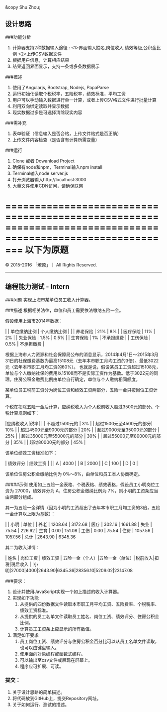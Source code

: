 &copy Shu Zhou;

## 设计思路

###功能分析
1. 计算器支持2种数据输入途径 : <1>界面输入姓名,岗位收入,绩效等级,公积金比例 <2>上传CSV数据文件
2. 根据用户信息，计算相应结果
3. 结果返回界面显示，支持一条或多条数据展示

###概述
1. 使用了Angularjs, Bootstrap, Nodejs, PapaParse
2. 运行初始化读取个税税率，五险税率，绩效标准，平均工资
3. 用户可以手动输入数据进行单一计算，或者上传CSV格式文件进行批量计算
4. 利用双向绑定读取并显示数据
5. 现实数据过多是可选择清除现实内容

###需补充
1. 表单验证（信息输入是否合格，上传文件格式是否正确）
2. 上传文件内容检查（是否含有计算所需变量）

###运行
1. Clone 或者 Dowanload Project
2. 确保有node和npm，Terminal输入npm install
3. Terminal输入node server.js
4. 打开浏览器输入http://localhost:3000
5. 大量文件使用CDN访问，请确保联网


===========================================================================================================
以下为原题
===========================================================================================================

&copy; 2015-2016 「燎原」｜ All Rights Reserved.

------------------

## 编程能力测试 - Intern

###问题
实现上海市某单位员工收入计算器。

###描述
根据相关法律，单位和员工需要依法缴纳五险一金。

假设使用上海市2014年数据：

| | 单位缴纳比例 | 个人缴纳比例 |
|
| 养老保险 | 21% | 8% |
| 医疗保险 | 11%  | 2% |
| 失业保险 | 1.5% | 0.5% |
| 生育保险 | 1%   | 不承担缴费 |
| 工伤保险 | 0.5% | 不承担缴费 |

根据上海市人力资源和社会保障局公布的消息显示，2014年4月1日～2015年3月31日的社保缴费基数为最高15108元（去年本市职工月均工资的3倍）、最低3022元（去年本市职工月均工资的60%）。
也就是说，假设某员工工资超过15108元，单位与个人缴纳社保的费用以15108而不是实际工资作为基数。低于3022元的同理。住房公积金缴费比例由单位自行确定，单位与个人缴纳相同额度。

某单位员工税前工资分为岗位工资和绩效工资两部分，五险一金只按岗位工资计算。

个税在扣除五险一金后计算，应纳税收入为个人税前收入超过3500元的部分。个税计算规则如下：

|应纳税收入|税率|
|
| 不超过1500元的 | 3% |
| 超过1500元至4500元的部分| 10% |
| 超过4500元至9000元的部分 | 20% |
| 超过9000元至35000元的部分 | 25% |
| 超过35000元至55000元的部分 | 30% |
| 超过55000元至80000元的部分 | 35% |
| 超过80000元的部分 | 45% |

该单位绩效工资标准如下：

| 绩效评分 | 绩效工资 |
|
| A | 4000 |
| B | 2000 |
| C |  100 |
| D |    0 |

该单位住房公积金缴纳比例为 0%～8%，由单位和员工本人协商确定。

#####示例
使用如上五险一金表格、个税表格、绩效表格，假设员工小明岗位工资为 27000，绩效评分为 A，住房公积金缴纳比例为 7%，则小明的工资条应当由两部分组成。

其一为五险一金详情（因为小明的工资超出了去年本市职工月均工资的3倍，五险一金计算以上限为基数）：

|  | 小明 | 单位
|
| 养老 | 1208.64 | 3172.68
| 医疗 | 302.16 | 1661.88
| 失业 | 75.54 | 226.62
| 生育 | 0.00 | 151.08
| 工伤 | 0.00 | 75.54
| 住房 | 1057.56 | 1057.56
| 总计 | 2643.90 | 6345.36

其二为收入详情：

| 姓名 | 岗位工资 | 绩效工资 | 五险一金（个人）|五险一金（单位）|税前收入|扣税|税后收入
|
|小明|27000|4000|2643.90|6345.36|28356.10|5209.02|23147.08

###要求：
1. 设计并使用JavaScript实现一个如上描述的收入计算器。
2. 实现如下功能
    1. 从提供的四份数据文件读取本市职工月平均工资、五险费率、个税税率、绩效工资标准。
    2. 从提供的员工名单文件读取员工姓名、岗位工资、绩效评分、住房公积金比例。
    3. 计算员工工资条上应显示的所有数值。
3. 满足如下要求
    1. 员工岗位工资、绩效评分与住房公积金百分比可以从员工名单文件读取，也可以由键盘输入。
    2. 使用面向对象编程或函数式编程。
    3. 可以输出至csv文件或展现在屏幕上。
    4. 程序应可扩展、可读。

### 提交：
1. 关于设计思路的简单描述。
2. 将代码放到GitHub上，提交Repository网址。
3. 关于如何运行、测试的描述。
